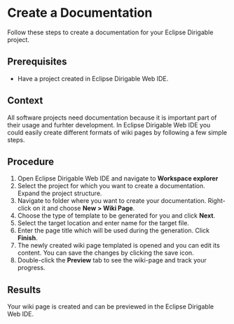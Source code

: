 # Create a Documentation

Follow these steps to create a documentation for your Eclipse Dirigable project.

## Prerequisites

* Have a project created in Eclipse Dirigable Web IDE.

## Context

All software projects need documentation because it is important part of their usage and furhter development. In Eclipse Dirigable Web IDE you could easily create different formats of wiki pages by following a few simple steps.

## Procedure

1. Open Eclipse Dirigable Web IDE and navigate to **Workspace explorer**
2. Select the project for which you want to create a documentation. Expand the project structure.
3. Navigate to folder where you want to create your documentation. Right-click on it and choose **New > Wiki Page**.
4. Choose the type of template to be generated for you and click **Next**.
5. Select the target location and enter name for the target file.
6. Enter the page title which will be used during the generation. Click **Finish**.
7. The newly created wiki page templated is opened and you can edit its content. You can save the changes by clicking the save icon.
8. Double-click the **Preview** tab to see the wiki-page and track your progress.

## Results

Your wiki page is created and can be previewed in the Eclipse Dirigable Web IDE.





